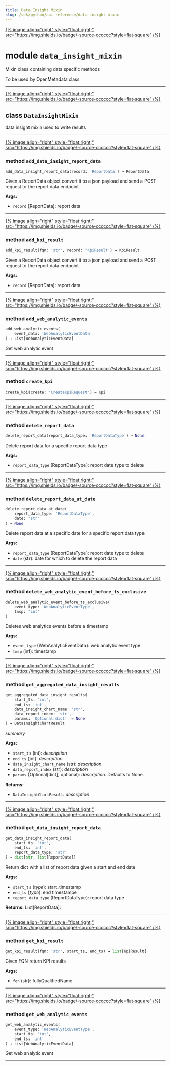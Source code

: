 ```yaml
---
title: Data Insight Mixin
slug: /sdk/python/api-reference/data-insight-mixin
---
```




[{% image align="right" style="float:right;" src="https://img.shields.io/badge/-source-cccccc?style=flat-square" /%}](https://github.com/open-metadata/OpenMetadata/tree/main/ingestion/src/metadata/ingestion/ometa/mixins/data_insight_mixin.py#L0")

# module `data_insight_mixin`
Mixin class containing data specific methods 

To be used by OpenMetadata class 



---

[{% image align="right" style="float:right;" src="https://img.shields.io/badge/-source-cccccc?style=flat-square" /%}](https://github.com/open-metadata/OpenMetadata/tree/main/ingestion/src/metadata/ingestion/ometa/mixins/data_insight_mixin.py#L36")

## class `DataInsightMixin`
data insight mixin used to write results 




---

[{% image align="right" style="float:right;" src="https://img.shields.io/badge/-source-cccccc?style=flat-square" /%}](https://github.com/open-metadata/OpenMetadata/tree/main/ingestion/src/metadata/ingestion/ometa/mixins/data_insight_mixin.py#L39")

### method `add_data_insight_report_data`

```python
add_data_insight_report_data(record: 'ReportData') → ReportData
```

Given a ReportData object convert it to a json payload and send a POST request to the report data endpoint 



**Args:**
 
 - `record` (ReportData):  report data 

---

[{% image align="right" style="float:right;" src="https://img.shields.io/badge/-source-cccccc?style=flat-square" /%}](https://github.com/open-metadata/OpenMetadata/tree/main/ingestion/src/metadata/ingestion/ometa/mixins/data_insight_mixin.py#L51")

### method `add_kpi_result`

```python
add_kpi_result(fqn: 'str', record: 'KpiResult') → KpiResult
```

Given a ReportData object convert it to a json payload and send a POST request to the report data endpoint 



**Args:**
 
 - `record` (ReportData):  report data 

---

[{% image align="right" style="float:right;" src="https://img.shields.io/badge/-source-cccccc?style=flat-square" /%}](https://github.com/open-metadata/OpenMetadata/tree/main/ingestion/src/metadata/ingestion/ometa/mixins/data_insight_mixin.py#L63")

### method `add_web_analytic_events`

```python
add_web_analytic_events(
    event_data: 'WebAnalyticEventData'
) → List[WebAnalyticEventData]
```

Get web analytic event 

---

[{% image align="right" style="float:right;" src="https://img.shields.io/badge/-source-cccccc?style=flat-square" /%}](https://github.com/open-metadata/OpenMetadata/tree/main/ingestion/src/metadata/ingestion/ometa/mixins/data_insight_mixin.py#L148")

### method `create_kpi`

```python
create_kpi(create: 'CreateKpiRequest') → Kpi
```





---

[{% image align="right" style="float:right;" src="https://img.shields.io/badge/-source-cccccc?style=flat-square" /%}](https://github.com/open-metadata/OpenMetadata/tree/main/ingestion/src/metadata/ingestion/ometa/mixins/data_insight_mixin.py#L191")

### method `delete_report_data`

```python
delete_report_data(report_data_type: 'ReportDataType') → None
```

Delete report data for a specific report data type 



**Args:**
 
 - `report_data_type` (ReportDataType):  report date type to delete 

---

[{% image align="right" style="float:right;" src="https://img.shields.io/badge/-source-cccccc?style=flat-square" /%}](https://github.com/open-metadata/OpenMetadata/tree/main/ingestion/src/metadata/ingestion/ometa/mixins/data_insight_mixin.py#L178")

### method `delete_report_data_at_date`

```python
delete_report_data_at_date(
    report_data_type: 'ReportDataType',
    date: 'str'
) → None
```

Delete report data at a specific date for a specific report data type 



**Args:**
 
 - `report_data_type` (ReportDataType):  report date type to delete 
 - `date` (str):  date for which to delete the report data 

---

[{% image align="right" style="float:right;" src="https://img.shields.io/badge/-source-cccccc?style=flat-square" /%}](https://github.com/open-metadata/OpenMetadata/tree/main/ingestion/src/metadata/ingestion/ometa/mixins/data_insight_mixin.py#L166")

### method `delete_web_analytic_event_before_ts_exclusive`

```python
delete_web_analytic_event_before_ts_exclusive(
    event_type: 'WebAnalyticEventType',
    tmsp: 'int'
)
```

Deletes web analytics events before a timestamp 



**Args:**
 
 - `event_type` (WebAnalyticEventData):  web analytic event type 
 - `tmsp` (int):  timestamp 

---

[{% image align="right" style="float:right;" src="https://img.shields.io/badge/-source-cccccc?style=flat-square" /%}](https://github.com/open-metadata/OpenMetadata/tree/main/ingestion/src/metadata/ingestion/ometa/mixins/data_insight_mixin.py#L94")

### method `get_aggregated_data_insight_results`

```python
get_aggregated_data_insight_results(
    start_ts: 'int',
    end_ts: 'int',
    data_insight_chart_name: 'str',
    data_report_index: 'str',
    params: 'Optional[dict]' = None
) → DataInsightChartResult
```

_summary_ 



**Args:**
 
 - `start_ts` (int):  _description_ 
 - `end_ts` (int):  _description_ 
 - `data_insight_chart_name` (str):  _description_ 
 - `data_report_index` (str):  _description_ 
 - `params` (Optional[dict], optional):  _description_. Defaults to None. 



**Returns:**
 
 - `DataInsightChartResult`:  _description_ 

---

[{% image align="right" style="float:right;" src="https://img.shields.io/badge/-source-cccccc?style=flat-square" /%}](https://github.com/open-metadata/OpenMetadata/tree/main/ingestion/src/metadata/ingestion/ometa/mixins/data_insight_mixin.py#L73")

### method `get_data_insight_report_data`

```python
get_data_insight_report_data(
    start_ts: 'int',
    end_ts: 'int',
    report_data_type: 'str'
) → dict[str, list[ReportData]]
```

Return dict with a list of report data given a start and end date 



**Args:**
 
 - `start_ts` (_type_):  start_timestamp 
 - `end_ts` (_type_):  end timestampe 
 - `report_data_type` (ReportDataType):  report data type 



**Returns:**
 List[ReportData]: 

---

[{% image align="right" style="float:right;" src="https://img.shields.io/badge/-source-cccccc?style=flat-square" /%}](https://github.com/open-metadata/OpenMetadata/tree/main/ingestion/src/metadata/ingestion/ometa/mixins/data_insight_mixin.py#L132")

### method `get_kpi_result`

```python
get_kpi_result(fqn: 'str', start_ts, end_ts) → list[KpiResult]
```

Given FQN return KPI results 



**Args:**
 
 - `fqn` (str):  fullyQualifiedName 

---

[{% image align="right" style="float:right;" src="https://img.shields.io/badge/-source-cccccc?style=flat-square" /%}](https://github.com/open-metadata/OpenMetadata/tree/main/ingestion/src/metadata/ingestion/ometa/mixins/data_insight_mixin.py#L153")

### method `get_web_analytic_events`

```python
get_web_analytic_events(
    event_type: 'WebAnalyticEventType',
    start_ts: 'int',
    end_ts: 'int'
) → List[WebAnalyticEventData]
```

Get web analytic event 




---


